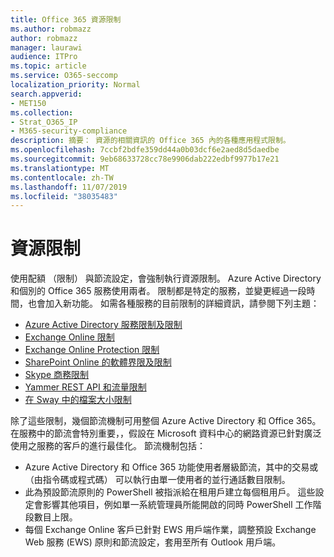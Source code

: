 ```yaml
---
title: Office 365 資源限制
ms.author: robmazz
author: robmazz
manager: laurawi
audience: ITPro
ms.topic: article
ms.service: O365-seccomp
localization_priority: Normal
search.appverid:
- MET150
ms.collection:
- Strat_O365_IP
- M365-security-compliance
description: 摘要： 資源的相關資訊的 Office 365 內的各種應用程式限制。
ms.openlocfilehash: 7ccbf2bdfe359dd44a0b03dcf6e2aed8d5daedbe
ms.sourcegitcommit: 9eb68633728cc78e9906dab222edbf9977b17e21
ms.translationtype: MT
ms.contentlocale: zh-TW
ms.lasthandoff: 11/07/2019
ms.locfileid: "38035483"
---
```

# <a name="resource-limits"></a>資源限制

使用配額 （限制） 與節流設定，會強制執行資源限制。 Azure Active Directory 和個別的 Office 365 服務使用兩者。 限制都是特定的服務，並變更經過一段時間，也會加入新功能。 如需各種服務的目前限制的詳細資訊，請參閱下列主題：

- [Azure Active Directory 服務限制及限制](https://msdn.microsoft.com/library/azure/dn764971.aspx)
- [Exchange Online 限制](https://technet.microsoft.com/library/exchange-online-limits.aspx)
- [Exchange Online Protection 限制](https://technet.microsoft.com/library/exchange-online-protection-limits.aspx)
- [SharePoint Online 的軟體界限及限制](https://support.office.com/article/SharePoint-Online-software-boundaries-and-limits-8F34FF47-B749-408B-ABC0-B605E1F6D498)
- [Skype 商務限制](https://technet.microsoft.com/library/skype-for-business-online-limits.aspx)
- [Yammer REST API 和流量限制](https://developer.yammer.com/docs/rest-api-rate-limits)
- [在 Sway 中的檔案大小限制](https://support.office.com/article/File-size-limits-in-Sway-4db21bc6-b42b-499f-9272-66e089db109f)

除了這些限制，幾個節流機制可用整個 Azure Active Directory 和 Office 365。 在服務中的節流會特別重要，，假設在 Microsoft 資料中心的網路資源已針對廣泛使用之服務的客戶的進行最佳化。 節流機制包括：

- Azure Active Directory 和 Office 365 功能使用者層級節流，其中的交易或 （由指令碼或程式碼） 可以執行由單一使用者的並行通話數目限制。
- 此為預設節流原則的 PowerShell 被指派給在租用戶建立每個租用戶。 這些設定會影響其他項目，例如單一系統管理員所能開啟的同時 PowerShell 工作階段數目上限。
- 每個 Exchange Online 客戶已針對 EWS 用戶端作業，調整預設 Exchange Web 服務 (EWS) 原則和節流設定，套用至所有 Outlook 用戶端。
